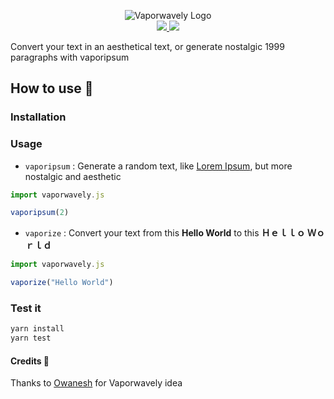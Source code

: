 <p align="center">
    <img src="https://raw.githubusercontent.com/GasGang/vaporwavely-js/master/logo.jpg" alt="Vaporwavely Logo" />
    <br>
    <a href="https://codecov.io/gh/GasGang/vaporwavely-js" target="blank">
  <img src="https://codecov.io/gh/GasGang/vaporwavely-js/branch/master/graph/badge.svg" />
</a>
    <a href="https://travis-ci.org/GasGang/vaporwavely-js" target="blank">
    <img src="https://travis-ci.org/GasGang/vaporwavely-js.svg?branch=master">
    </a>
</p>

Convert your text in an aesthetical text, or generate nostalgic 1999 paragraphs with vaporipsum


## How to use 👾

### Installation



### Usage
- `vaporipsum` : Generate a random text, like [Lorem Ipsum](https://www.lipsum.com/), but more nostalgic and aesthetic

```js
import vaporwavely.js

vaporipsum(2)
```


- `vaporize` : Convert your text from this **Hello World** to this **Ｈｅｌｌｏ Ｗｏｒｌｄ**

```js
import vaporwavely.js

vaporize("Hello World")
```

### Test it
```sh
yarn install
yarn test
```

 
#### Credits 🙏
Thanks to [Owanesh](https://github.com/Owanesh/vaporwavely) for Vaporwavely idea

